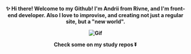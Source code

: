 <p align="center">
<strong> ✨ Hi there! Welcome to my Github! I'm Andrii from Rivne, and I'm front-end developer.
 Also I love to improvise, and creating not just a regular site, but a "new world".
 </p>
<p align="center">
<img src="https://i.gifer.com/origin/6a/6a215df49524df23bbb9ebbd2da7b45f.gif" alt="Gif" class="picture">
</p>
<p align="center">
Check some on my study repos ⏬</strong>
</p>
